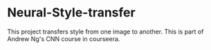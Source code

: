 # Neural-Style-transfer
This project transfers style from one image to another. This is part of Andrew Ng's CNN course in courseera.
